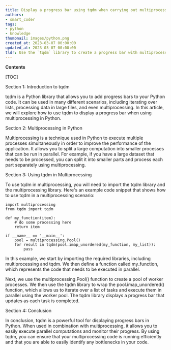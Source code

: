 ```yaml
---
title: Display a progress bar using tqdm when carrying out multiprocessing
authors:
- smart_coder
tags:
- python
- knowledge
thumbnail: images/python.png
created_at: 2023-03-07 00:00:00
updated_at: 2023-03-07 00:00:00
tldr: Use the `tqdm` library to create a progress bar with multiprocessing in Python.
---
```


**Contents**

[TOC]

Section 1: Introduction to tqdm

tqdm is a Python library that allows you to add progress bars to your Python code. It can be used in many different scenarios, including iterating over lists, processing data in large files, and even multiprocessing. In this article, we will explore how to use tqdm to display a progress bar when using multiprocessing in Python.

Section 2: Multiprocessing in Python

Multiprocessing is a technique used in Python to execute multiple processes simultaneously in order to improve the performance of the application. It allows you to split a large computation into smaller processes that can be run in parallel. For example, if you have a large dataset that needs to be processed, you can split it into smaller parts and process each part separately using multiprocessing.

Section 3: Using tqdm in Multiprocessing

To use tqdm in multiprocessing, you will need to import the tqdm library and the multiprocessing library. Here's an example code snippet that shows how to use tqdm in a multiprocessing scenario:

```
import multiprocessing
from tqdm import tqdm

def my_function(item):
    # do some processing here
    return item

if __name__ == '__main__':
    pool = multiprocessing.Pool()
    for result in tqdm(pool.imap_unordered(my_function, my_list)):
        pass
```

In this example, we start by importing the required libraries, including multiprocessing and tqdm. We then define a function called my_function, which represents the code that needs to be executed in parallel. 

Next, we use the multiprocessing.Pool() function to create a pool of worker processes. We then use the tqdm library to wrap the pool.imap_unordered() function, which allows us to iterate over a list of tasks and execute them in parallel using the worker pool. The tqdm library displays a progress bar that updates as each task is completed.

Section 4: Conclusion

In conclusion, tqdm is a powerful tool for displaying progress bars in Python. When used in combination with multiprocessing, it allows you to easily execute parallel computations and monitor their progress. By using tqdm, you can ensure that your multiprocessing code is running efficiently and that you are able to easily identify any bottlenecks in your code.
